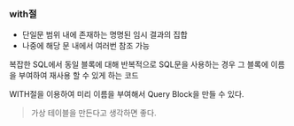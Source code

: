 ### with절

- 단일문 범위 내에 존재하는 명명된 임시 결과의 집합
- 나중에 해당 문 내에서 여러번 참조 가능

복잡한 SQL에서 동일 블록에 대해 반복적으로 SQL문을 사용하는 경우 그 블록에 이름을 부여하여 재사용 할 수 있게 하는 코드

WITH절을 이용하여 미리 이름을 부여해서 Query Block을 만들 수 있다.

> 가상 테이블을 만든다고 생각하면 좋다.